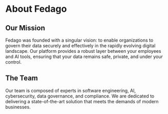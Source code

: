 # About Fedago

## Our Mission

Fedago was founded with a singular vision: to enable organizations to govern their data securely and effectively in the rapidly evolving digital landscape. Our platform provides a robust layer between your employees and AI tools, ensuring that your data remains safe, private, and under your control.

## The Team

Our team is composed of experts in software engineering, AI, cybersecurity, data governance, and compliance. We are dedicated to delivering a state-of-the-art solution that meets the demands of modern businesses.

